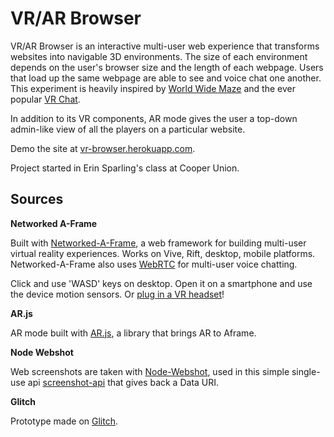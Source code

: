 VR/AR Browser
================

VR/AR Browser is an interactive multi-user web experience that transforms websites into navigable 3D environments. The size of each environment depends on the user's browser size and the length of each webpage. Users that load up the same webpage are able to see and voice chat one another. This experiment is heavily inspired by [World Wide Maze](https://experiments.withgoogle.com/world-wide-maze) and the ever popular [VR Chat](https://vrchat.net/). 

In addition to its VR components, AR mode gives the user a top-down admin-like view of all the players on a particular website. 

Demo the site at [vr-browser.herokuapp.com](https://vr-browser.herokuapp.com/).

Project started in Erin Sparling's class at Cooper Union.

Sources
-------

**Networked A-Frame**

Built with [Networked-A-Frame](https://github.com/haydenjameslee/networked-aframe), a web framework for building multi-user virtual reality experiences. Works on Vive, Rift, desktop, mobile platforms.
Networked-A-Frame also uses [WebRTC](https://webrtc.org/) for multi-user voice chatting.

Click and use 'WASD' keys on desktop. Open it on a smartphone and use the device motion sensors. Or [plug in a VR headset](https://webvr.rocks)!


**AR.js**

AR mode built with [AR.js](https://github.com/jeromeetienne/AR.js), a library that brings AR to Aframe. 


**Node Webshot**

Web screenshots are taken with [Node-Webshot](https://github.com/brenden/node-webshot), used in this simple single-use api [screenshot-api](https://github.com/yeemachine/screenshot-api) that gives back a Data URI.

**Glitch**

Prototype made on [Glitch](https://glitch.com/edit/#!/vr-browser).